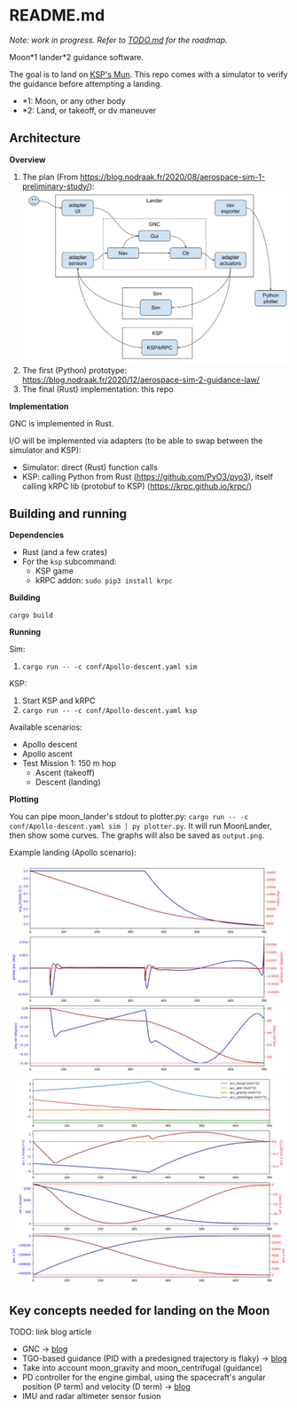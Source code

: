 # README.md

*Note: work in progress. Refer to [TODO.md](TODO.md) for the roadmap.*

Moon\*1 lander\*2 guidance software.

The goal is to land on [KSP's Mun](https://wiki.kerbalspaceprogram.com/wiki/Mun).
This repo comes with a simulator to verify the guidance before attempting a landing.

* \*1: Moon, or any other body
* \*2: Land, or takeoff, or dv maneuver

## Architecture

**Overview**

1. The plan (From https://blog.nodraak.fr/2020/08/aerospace-sim-1-preliminary-study/): ![](docs/images/Architecture.svg)
2. The first (Python) prototype: <https://blog.nodraak.fr/2020/12/aerospace-sim-2-guidance-law/>
3. The final (Rust) implementation: this repo

**Implementation**

GNC is implemented in Rust.

I/O will be implemented via adapters (to be able to swap between the simulator and KSP):

* Simulator: direct (Rust) function calls
* KSP: calling Python from Rust (https://github.com/PyO3/pyo3), itself calling kRPC lib (protobuf to KSP) (https://krpc.github.io/krpc/)

## Building and running

**Dependencies**

* Rust (and a few crates)
* For the `ksp` subcommand:
    * KSP game
    * kRPC addon: `sudo pip3 install krpc`

**Building**

`cargo build`

**Running**

Sim:

1. `cargo run -- -c conf/Apollo-descent.yaml sim`

KSP:

1. Start KSP and kRPC
2. `cargo run -- -c conf/Apollo-descent.yaml ksp`

Available scenarios:

* Apollo descent
* Apollo ascent
* Test Mission 1: 150 m hop
    * Ascent (takeoff)
    * Descent (landing)

**Plotting**

You can pipe moon_lander's stdout to plotter.py: `cargo run -- -c conf/Apollo-descent.yaml sim | py plotter.py`.
It will run MoonLander, then show some curves.
The graphs will also be saved as `output.png`.

Example landing (Apollo scenario):

![](docs/images/plot_ctr_ang.png)
![](docs/images/plot_nav.png)

## Key concepts needed for landing on the Moon

TODO: link blog article

* GNC -> [blog](https://blog.nodraak.fr/2020/08/aerospace-sim-1-preliminary-study/)
* TGO-based guidance (PID with a predesigned trajectory is flaky) -> [blog](https://blog.nodraak.fr/2020/12/aerospace-sim-2-guidance-law/)
* Take into account moon_gravity and moon_centrifugal (guidance)
* PD controller for the engine gimbal, using the spacecraft's angular position (P term) and velocity (D term) -> [blog](https://blog.nodraak.fr/2021/04/aerospace-sim-3-thrust-vector-control/)
* IMU and radar altimeter sensor fusion
